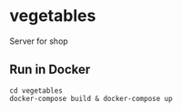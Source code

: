 # vegetables
Server for shop

## Run in Docker
    cd vegetables
    docker-compose build & docker-compose up
